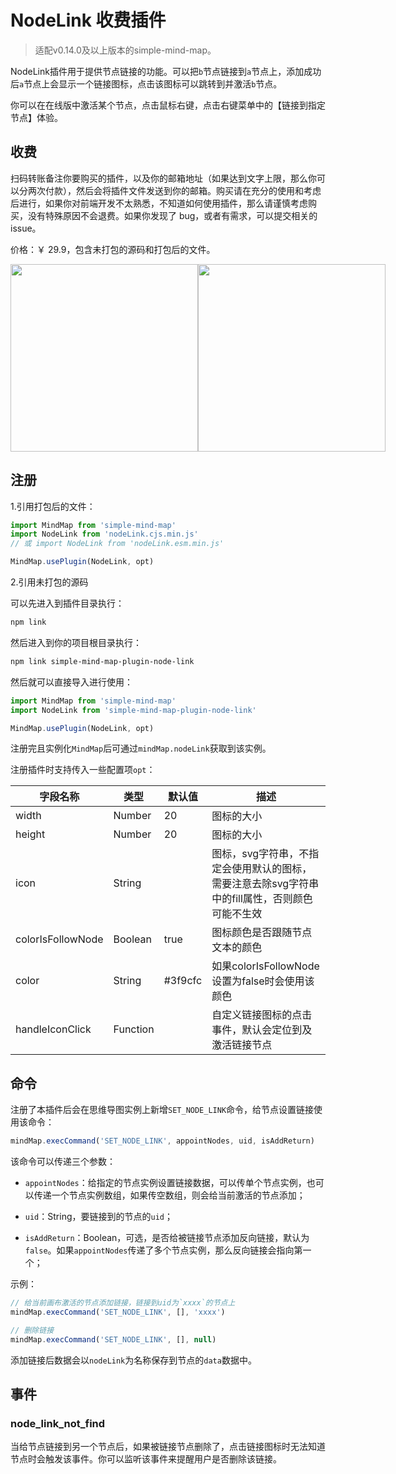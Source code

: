 # NodeLink 收费插件

> 适配v0.14.0及以上版本的simple-mind-map。

NodeLink插件用于提供节点链接的功能。可以把`b`节点链接到`a`节点上，添加成功后`a`节点上会显示一个链接图标，点击该图标可以跳转到并激活`b`节点。

你可以在在线版中激活某个节点，点击鼠标右键，点击右键菜单中的【链接到指定节点】体验。

## 收费

扫码转账备注你要购买的插件，以及你的邮箱地址（如果达到文字上限，那么你可以分两次付款），然后会将插件文件发送到你的邮箱。购买请在充分的使用和考虑后进行，如果你对前端开发不太熟悉，不知道如何使用插件，那么请谨慎考虑购买，没有特殊原因不会退费。如果你发现了 bug，或者有需求，可以提交相关的 issue。

价格：￥ 29.9，包含未打包的源码和打包后的文件。

<p style="display:flex;align-items: flex-end;">

<img src="../assets/img/alipay.jpg" style="width: 300px" />
<img src="../assets/img/wechat.jpg" style="width: 300px" />

</p>

## 注册

1.引用打包后的文件：

```js
import MindMap from 'simple-mind-map'
import NodeLink from 'nodeLink.cjs.min.js'
// 或 import NodeLink from 'nodeLink.esm.min.js'

MindMap.usePlugin(NodeLink, opt)
```

2.引用未打包的源码

可以先进入到插件目录执行：

```bash
npm link
```

然后进入到你的项目根目录执行：

```bash
npm link simple-mind-map-plugin-node-link
```

然后就可以直接导入进行使用：

```js
import MindMap from 'simple-mind-map'
import NodeLink from 'simple-mind-map-plugin-node-link'

MindMap.usePlugin(NodeLink, opt)
```

注册完且实例化`MindMap`后可通过`mindMap.nodeLink`获取到该实例。

注册插件时支持传入一些配置项`opt`：

| 字段名称 | 类型  | 默认值 | 描述 |
| ------- | ----- | ----- | ---- |
| width | Number | 20 | 图标的大小 |
| height | Number | 20 | 图标的大小 |
| icon | String |  | 图标，svg字符串，不指定会使用默认的图标，需要注意去除svg字符串中的fill属性，否则颜色可能不生效 |
| colorIsFollowNode | Boolean | true | 图标颜色是否跟随节点文本的颜色 |
| color | String | #3f9cfc | 如果colorIsFollowNode设置为false时会使用该颜色 |
| handleIconClick | Function |  | 自定义链接图标的点击事件，默认会定位到及激活链接节点 |

## 命令

注册了本插件后会在思维导图实例上新增`SET_NODE_LINK`命令，给节点设置链接使用该命令：

```js
mindMap.execCommand('SET_NODE_LINK', appointNodes, uid, isAddReturn)
```

该命令可以传递三个参数：

- `appointNodes`：给指定的节点实例设置链接数据，可以传单个节点实例，也可以传递一个节点实例数组，如果传空数组，则会给当前激活的节点添加；

- `uid`：String，要链接到的节点的`uid`；

- `isAddReturn`：Boolean，可选，是否给被链接节点添加反向链接，默认为`false`。如果`appointNodes`传递了多个节点实例，那么反向链接会指向第一个；

示例：

```js
// 给当前画布激活的节点添加链接，链接到uid为`xxxx`的节点上
mindMap.execCommand('SET_NODE_LINK', [], 'xxxx')

// 删除链接
mindMap.execCommand('SET_NODE_LINK', [], null)
```

添加链接后数据会以`nodeLink`为名称保存到节点的`data`数据中。

## 事件

### node_link_not_find

当给节点链接到另一个节点后，如果被链接节点删除了，点击链接图标时无法知道节点时会触发该事件。你可以监听该事件来提醒用户是否删除该链接。